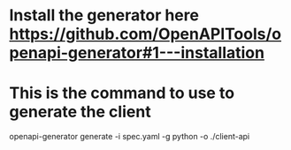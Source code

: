 # Install the generator here https://github.com/OpenAPITools/openapi-generator#1---installation
# This is the command to use to generate the client

openapi-generator generate -i spec.yaml -g python -o ./client-api

